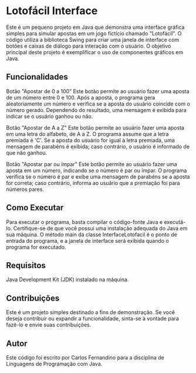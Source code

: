 # Lotofácil Interface
Este é um pequeno projeto em Java que demonstra uma interface gráfica simples para simular apostas em um jogo fictício chamado "Lotofácil". O código utiliza a biblioteca Swing para criar uma janela de interface com botões e caixas de diálogo para interação com o usuário. O objetivo principal deste projeto é exemplificar o uso de componentes gráficos em Java.

## Funcionalidades
Botão "Apostar de 0 a 100"
Este botão permite ao usuário fazer uma aposta de um número entre 0 e 100. Após a aposta, o programa gera aleatoriamente um número e verifica se a aposta do usuário coincide com o número gerado. Dependendo do resultado, uma mensagem é exibida para indicar se o usuário ganhou ou não.

Botão "Apostar de A a Z"
Este botão permite ao usuário fazer uma aposta em uma letra do alfabeto, de A a Z. O programa assume que a letra premiada é 'C'. Se a aposta do usuário for igual à letra premiada, uma mensagem de parabéns é exibida; caso contrário, o usuário é informado de que não ganhou.

Botão "Apostar par ou ímpar"
Este botão permite ao usuário fazer uma aposta em um número, indicando se o número é par ou ímpar. O programa verifica se o número é par e exibe uma mensagem de parabéns se a aposta for correta; caso contrário, informa ao usuário que a premiação foi para números pares.

## Como Executar
Para executar o programa, basta compilar o código-fonte Java e executá-lo. Certifique-se de que você possui uma instalação adequada do Java em sua máquina. O método main da classe InterfaceLotofacil é o ponto de entrada do programa, e a janela de interface será exibida quando o programa for executado.

## Requisitos
Java Development Kit (JDK) instalado na máquina.

## Contribuições
Este é um projeto simples destinado a fins de demonstração. Se você deseja contribuir ou expandir a funcionalidade, sinta-se à vontade para fazê-lo e envie suas contribuições.

## Autor
Este código foi escrito por Carlos Fernandino para a disciplina de Linguagens de Programação com Java.
